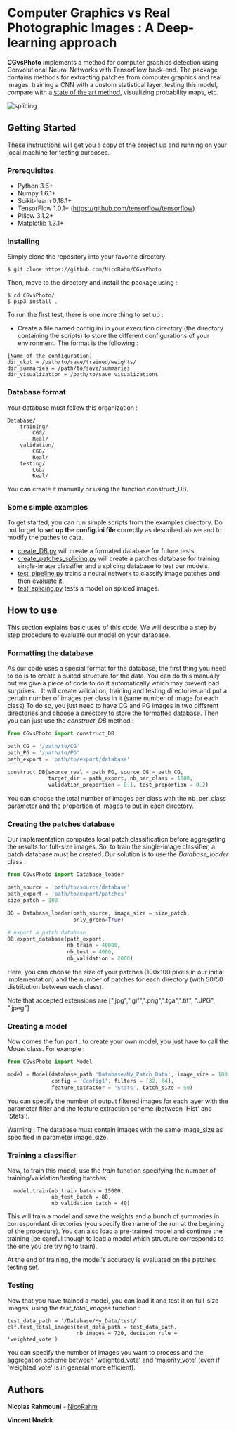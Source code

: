 # Computer Graphics vs Real Photographic Images : A Deep-learning approach

**CGvsPhoto** implements a method for computer graphics detection using Convolutional Neural Networks with TensorFlow back-end. The package contains methods for extracting patches from computer graphics and real images, training a CNN with a custom statistical layer, testing this model, compare with a [state of the art method](http://ieeexplore.ieee.org/abstract/document/6115849/), visualizing probability maps, etc.

![splicing](https://user-images.githubusercontent.com/17125992/26917538-9d918318-4c69-11e7-8c6f-f865b3c5f063.png)

## Getting Started

These instructions will get you a copy of the project up and running on your local machine for testing purposes. 

### Prerequisites
* Python 3.6+
* Numpy 1.6.1+
* Scikit-learn 0.18.1+ 
* TensorFlow 1.0.1+ (https://github.com/tensorflow/tensorflow)
* Pillow 3.1.2+
* Matplotlib 1.3.1+


### Installing

Simply clone the repository into your favorite directory.

```
$ git clone https://github.com/NicoRahm/CGvsPhoto
```
Then, move to the directory and install the package using : 
```
$ cd CGvsPhoto/
$ pip3 install .
```

To run the first test, there is one more thing to set up : 
* Create a file named config.ini in your execution directory (the directory containing the scripts) to store the different configurations of your environment. The format is the following :
```
[Name of the configuration]
dir_ckpt = /path/to/save/trained/weights/
dir_summaries = /path/to/save/summaries
dir_visualization = /path/to/save visualizations
```

### Database format 

Your database must follow this organization : 
```
Database/
    training/
        CGG/
        Real/
    validation/ 
        CGG/
        Real/
    testing/
        CGG/
        Real/
```
You can create it manually or using the function construct_DB. 

### Some simple examples

To get started, you can run simple scripts from the examples directory. Do not forget to **set up the config.ini file** correctly as described above and to modify the pathes to data.

* [create_DB.py](examples/create_DB.py) will create a formated database for future tests.
* [create_patches_splicing.py](examples/create_patches_splicing.py) will create a patches database for training single-image classifier and a splicing database to test our models.
* [test_pipeline.py](examples/test_pipeline.py) trains a neural network to classify image patches and then evaluate it.
* [test_splicing.py](examples/test_splicing.py) tests a model on spliced images.

## How to use

This section explains basic uses of this code. We will describe a step by step procedure to evaluate our model on your database. 

### Formatting the database 

As our code uses a special format for the database, the first thing you need to do is to create a suited structure for the data. You can do this manually but we give a piece of code to do it automatically which may prevent bad surprises... It will create validation, training and testing directories and put a certain number of images per class in it (same number of image for each class)
To do so, you just need to have CG and PG images in two different directories and choose a directory to store the formatted database. Then you can just use the *construct_DB* method : 

```python
from CGvsPhoto import construct_DB

path_CG = '/path/to/CG'
path_PG = '/path/to/PG'
path_export = 'path/to/export/database'

construct_DB(source_real = path_PG, source_CG = path_CG,
             target_dir = path_export, nb_per_class = 1000,
             validation_proportion = 0.1, test_proportion = 0.2)
```

You can choose the total number of images per class with the nb_per_class parameter and the proportion of images to put in each directory.

### Creating the patches database 

Our implementation computes local patch classification before aggregating the results for full-size images. So, to train the single-image classifier, a patch database must be created. 
Our solution is to use the *Database_loader* class : 

```python
from CGvsPhoto import Database_loader

path_source = 'path/to/source/database'
path_export = 'path/to/export/patches'
size_patch = 100

DB = Database_loader(path_source, image_size = size_patch, 
                     only_green=True)

# export a patch database    
DB.export_database(path_export, 
                   nb_train = 40000, 
                   nb_test = 4000, 
                   nb_validation = 2000)
```

Here, you can choose the size of your patches (100x100 pixels in our initial implementation) and the number of patches for each directory (with 50/50 distribution between each class). 

Note that accepted extensions are [".jpg",".gif",".png",".tga",".tif", ".JPG", ".jpeg"]

### Creating a model

Now comes the fun part : to create your own model, you just have to call the *Model* class. For example : 

```python
from CGvsPhoto import Model

model = Model(database_path 'Database/My_Patch_Data', image_size = 100,
              config = 'Config1', filters = [32, 64], 
              feature_extractor = 'Stats', batch_size = 50)
```

You can specify the number of output filtered images for each layer with the parameter filter and the feature extraction scheme (between 'Hist' and 'Stats'). 

Warning : The database must contain images with the same image_size as specified in parameter image_size. 

### Training a classifier

Now, to train this model, use the *train* function specifying the number of training/validation/testing batches: 

```
  model.train(nb_train_batch = 15000,
              nb_test_batch = 80, 
              nb_validation_batch = 40)
```

This will train a model and save the weights and a bunch of summaries in correspondant directories (you specify the name of the run at the begining of the procedure). You can also load a pre-trained model and continue the training (be careful though to load a model which structure corresponds to the one you are trying to train).

At the end of training, the model's accuracy is evaluated on the patches testing set.

### Testing

Now that you have trained a model, you can load it and test it on full-size images, using the *test_total_images* function :

```
test_data_path = '/Database/My_Data/test/'
clf.test_total_images(test_data_path = test_data_path,
                      nb_images = 720, decision_rule = 'weighted_vote')
```

You can specify the number of images you want to process and the aggregation scheme between 'weighted_vote' and 'majority_vote' (even if 'weighted_vote' is in general more efficient).

## Authors

**Nicolas Rahmouni**  - [NicoRahm](https://github.com/NicoRahm)

**Vincent Nozick**

